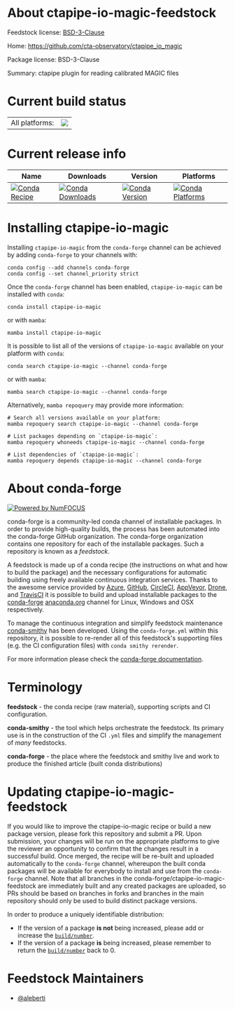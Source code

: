 About ctapipe-io-magic-feedstock
================================

Feedstock license: [BSD-3-Clause](https://github.com/conda-forge/ctapipe-io-magic-feedstock/blob/main/LICENSE.txt)

Home: https://github.com/cta-observatory/ctapipe_io_magic

Package license: BSD-3-Clause

Summary: ctapipe plugin for reading calibrated MAGIC files

Current build status
====================


<table><tr><td>All platforms:</td>
    <td>
      <a href="https://dev.azure.com/conda-forge/feedstock-builds/_build/latest?definitionId=20399&branchName=main">
        <img src="https://dev.azure.com/conda-forge/feedstock-builds/_apis/build/status/ctapipe-io-magic-feedstock?branchName=main">
      </a>
    </td>
  </tr>
</table>

Current release info
====================

| Name | Downloads | Version | Platforms |
| --- | --- | --- | --- |
| [![Conda Recipe](https://img.shields.io/badge/recipe-ctapipe--io--magic-green.svg)](https://anaconda.org/conda-forge/ctapipe-io-magic) | [![Conda Downloads](https://img.shields.io/conda/dn/conda-forge/ctapipe-io-magic.svg)](https://anaconda.org/conda-forge/ctapipe-io-magic) | [![Conda Version](https://img.shields.io/conda/vn/conda-forge/ctapipe-io-magic.svg)](https://anaconda.org/conda-forge/ctapipe-io-magic) | [![Conda Platforms](https://img.shields.io/conda/pn/conda-forge/ctapipe-io-magic.svg)](https://anaconda.org/conda-forge/ctapipe-io-magic) |

Installing ctapipe-io-magic
===========================

Installing `ctapipe-io-magic` from the `conda-forge` channel can be achieved by adding `conda-forge` to your channels with:

```
conda config --add channels conda-forge
conda config --set channel_priority strict
```

Once the `conda-forge` channel has been enabled, `ctapipe-io-magic` can be installed with `conda`:

```
conda install ctapipe-io-magic
```

or with `mamba`:

```
mamba install ctapipe-io-magic
```

It is possible to list all of the versions of `ctapipe-io-magic` available on your platform with `conda`:

```
conda search ctapipe-io-magic --channel conda-forge
```

or with `mamba`:

```
mamba search ctapipe-io-magic --channel conda-forge
```

Alternatively, `mamba repoquery` may provide more information:

```
# Search all versions available on your platform:
mamba repoquery search ctapipe-io-magic --channel conda-forge

# List packages depending on `ctapipe-io-magic`:
mamba repoquery whoneeds ctapipe-io-magic --channel conda-forge

# List dependencies of `ctapipe-io-magic`:
mamba repoquery depends ctapipe-io-magic --channel conda-forge
```


About conda-forge
=================

[![Powered by
NumFOCUS](https://img.shields.io/badge/powered%20by-NumFOCUS-orange.svg?style=flat&colorA=E1523D&colorB=007D8A)](https://numfocus.org)

conda-forge is a community-led conda channel of installable packages.
In order to provide high-quality builds, the process has been automated into the
conda-forge GitHub organization. The conda-forge organization contains one repository
for each of the installable packages. Such a repository is known as a *feedstock*.

A feedstock is made up of a conda recipe (the instructions on what and how to build
the package) and the necessary configurations for automatic building using freely
available continuous integration services. Thanks to the awesome service provided by
[Azure](https://azure.microsoft.com/en-us/services/devops/), [GitHub](https://github.com/),
[CircleCI](https://circleci.com/), [AppVeyor](https://www.appveyor.com/),
[Drone](https://cloud.drone.io/welcome), and [TravisCI](https://travis-ci.com/)
it is possible to build and upload installable packages to the
[conda-forge](https://anaconda.org/conda-forge) [anaconda.org](https://anaconda.org/)
channel for Linux, Windows and OSX respectively.

To manage the continuous integration and simplify feedstock maintenance
[conda-smithy](https://github.com/conda-forge/conda-smithy) has been developed.
Using the ``conda-forge.yml`` within this repository, it is possible to re-render all of
this feedstock's supporting files (e.g. the CI configuration files) with ``conda smithy rerender``.

For more information please check the [conda-forge documentation](https://conda-forge.org/docs/).

Terminology
===========

**feedstock** - the conda recipe (raw material), supporting scripts and CI configuration.

**conda-smithy** - the tool which helps orchestrate the feedstock.
                   Its primary use is in the construction of the CI ``.yml`` files
                   and simplify the management of *many* feedstocks.

**conda-forge** - the place where the feedstock and smithy live and work to
                  produce the finished article (built conda distributions)


Updating ctapipe-io-magic-feedstock
===================================

If you would like to improve the ctapipe-io-magic recipe or build a new
package version, please fork this repository and submit a PR. Upon submission,
your changes will be run on the appropriate platforms to give the reviewer an
opportunity to confirm that the changes result in a successful build. Once
merged, the recipe will be re-built and uploaded automatically to the
`conda-forge` channel, whereupon the built conda packages will be available for
everybody to install and use from the `conda-forge` channel.
Note that all branches in the conda-forge/ctapipe-io-magic-feedstock are
immediately built and any created packages are uploaded, so PRs should be based
on branches in forks and branches in the main repository should only be used to
build distinct package versions.

In order to produce a uniquely identifiable distribution:
 * If the version of a package **is not** being increased, please add or increase
   the [``build/number``](https://docs.conda.io/projects/conda-build/en/latest/resources/define-metadata.html#build-number-and-string).
 * If the version of a package **is** being increased, please remember to return
   the [``build/number``](https://docs.conda.io/projects/conda-build/en/latest/resources/define-metadata.html#build-number-and-string)
   back to 0.

Feedstock Maintainers
=====================

* [@aleberti](https://github.com/aleberti/)

